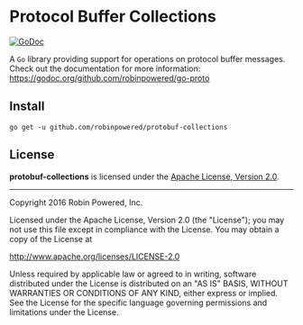 # Protocol Buffer Collections

[![GoDoc](https://godoc.org/github.com/robinpowered/go-proto?status.svg)](https://godoc.org/github.com/robinpowered/go-proto)

A `Go` library providing support for operations on protocol buffer messages. Check out the documentation for more
information: https://godoc.org/github.com/robinpowered/go-proto

## Install
`go get -u github.com/robinpowered/protobuf-collections`

## License

**protobuf-collections** is licensed under the [Apache License, Version 2.0][license-file].

--------------------------------------------------------------------------------

Copyright 2016 Robin Powered, Inc.

Licensed under the Apache License, Version 2.0 (the "License");
you may not use this file except in compliance with the License.
You may obtain a copy of the License at

http://www.apache.org/licenses/LICENSE-2.0

Unless required by applicable law or agreed to in writing, software
distributed under the License is distributed on an "AS IS" BASIS,
WITHOUT WARRANTIES OR CONDITIONS OF ANY KIND, either express or implied.
See the License for the specific language governing permissions and
limitations under the License.




[license-file]: LICENSE

